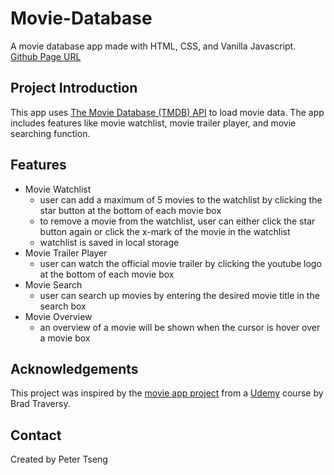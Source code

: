 # Movie-Database
A movie database app made with HTML, CSS, and Vanilla Javascript.  
[Github Page URL](https://cclemonnn.github.io/Movie-Database/)  
  
## Project Introduction
This app uses [The Movie Database (TMDB) API](https://www.themoviedb.org/documentation/api) to load movie data. The app includes features like movie watchlist, 
movie trailer player, and movie searching function. 
  
## Features
- Movie Watchlist
  - user can add a maximum of 5 movies to the watchlist by clicking the star button at the bottom of each movie box
  - to remove a movie from the watchlist, user can either click the star button again or click the x-mark of the movie in the watchlist
  - watchlist is saved in local storage  
- Movie Trailer Player
  - user can watch the official movie trailer by clicking the youtube logo at the bottom of each movie box
- Movie Search
  - user can search up movies by entering the desired movie title in the search box
- Movie Overview
  - an overview of a movie will be shown when the cursor is hover over a movie box

## Acknowledgements
This project was inspired by the [movie app project](https://github.com/bradtraversy/50projects50days/tree/master/movie-app)
from a [Udemy](https://www.udemy.com/course/50-projects-50-days/) course by Brad Traversy.

## Contact
Created by Peter Tseng

